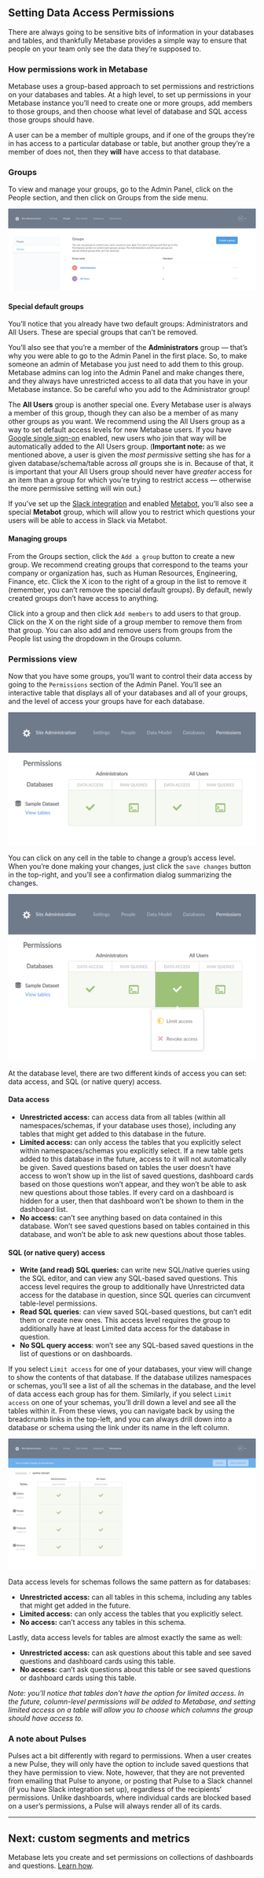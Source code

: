 ## Setting Data Access Permissions

There are always going to be sensitive bits of information in your databases and tables, and thankfully Metabase provides a simple way to ensure that people on your team only see the data they’re supposed to.

### How permissions work in Metabase

Metabase uses a group-based approach to set permissions and restrictions on your databases and tables. At a high level, to set up permissions in your Metabase instance you’ll need to create one or more groups, add members to those groups, and then choose what level of database and SQL access those groups should have.

A user can be a member of multiple groups, and if one of the groups they’re in has access to a particular database or table, but another group they’re a member of does not, then they **will** have access to that database.

### Groups

To view and manage your groups, go to the Admin Panel, click on the People section, and then click on Groups from the side menu.

![Groups](images/groups.png)

#### Special default groups

You’ll notice that you already have two default groups: Administrators and All Users. These are special groups that can’t be removed.

You’ll also see that you’re a member of the **Administrators** group — that’s why you were able to go to the Admin Panel in the first place. So, to make someone an admin of Metabase you just need to add them to this group. Metabase admins can log into the Admin Panel and make changes there, and they always have unrestricted access to all data that you have in your Metabase instance. So be careful who you add to the Administrator group!

The **All Users** group is another special one. Every Metabase user is always a  member of this group, though they can also be a member of as many other groups as you want. We recommend using the All Users group as a way to set default access levels for new Metabase users. If you have [Google single sign-on](10-single-sign-on.md) enabled, new users who join that way will be automatically added to the All Users group. (**Important note:** as we mentioned above, a user is given the *most permissive* setting she has for a given database/schema/table across *all* groups she is in. Because of that, it is important that your All Users group should never have *greater* access for an item than a group for which you're trying to restrict access — otherwise the more permissive setting will win out.)

If you’ve set up the [Slack integration](09-setting-up-slack.md) and enabled [Metabot](../users-guide/11-metabot.md), you’ll also see a special **Metabot** group, which will allow you to restrict which questions your users will be able to access in Slack via Metabot.

#### Managing groups

From the Groups section, click the `Add a group` button to create a new group. We recommend creating groups that correspond to the teams your company or organization has, such as Human Resources, Engineering, Finance, etc. Click the X icon to the right of a group in the list to remove it (remember, you can’t remove the special default groups). By default, newly created groups don’t have access to anything.

Click into a group and then click `Add members` to add users to that group. Click on the X on the right side of a group member to remove them from that group. You can also add and remove users from groups from the People list using the dropdown in the Groups column.

### Permissions view

Now that you have some groups, you’ll want to control their data access by going to the `Permissions` section of the Admin Panel. You’ll see an interactive table that displays all of your databases and all of your groups, and the level of access your groups have for each database.

![Permissions view](images/permissions.png)

You can click on any cell in the table to change a group’s access level. When you’re done making your changes, just click the `save changes` button in the top-right, and you’ll see a confirmation dialog summarizing the changes.

![Changing access level](images/change-access.png)

At the database level, there are two different kinds of access you can set: data access, and SQL (or native query) access.

#### Data access

- **Unrestricted access:** can access data from all tables (within all namespaces/schemas, if your database uses those), including any tables that might get added to this database in the future.
- **Limited access:** can only access the tables that you explicitly select within namespaces/schemas you explicitly select. If a new table gets added to this database in the future, access to it will not automatically be given. Saved questions based on tables the user doesn’t have access to won’t show up in the list of saved questions, dashboard cards based on those questions won’t appear, and they won’t be able to ask new questions about those tables. If every card on a dashboard is hidden for a user, then that dashboard won’t be shown to them in the dashboard list.
- **No access:** can’t see anything based on data contained in this database. Won’t see saved questions based on tables contained in this database, and won’t be able to ask new questions about those tables.

#### SQL (or native query) access

- **Write (and read) SQL queries:** can write new SQL/native queries using the SQL editor, and can view any SQL-based saved questions. This access level requires the group to additionally have Unrestricted data access for the database in question, since SQL queries can circumvent table-level permissions.
- **Read SQL queries**: can view saved SQL-based questions, but can’t edit them or create new ones. This access level requires the group to additionally have at least Limited data access for the database in question.
- **No SQL query access**: won’t see any SQL-based saved questions in the list of questions or on dashboards.

If you select `Limit access` for one of your databases, your view will change to show the contents of that database. If the database utilizes namespaces or schemas, you’ll see a list of all the schemas in the database, and the level of data access each group has for them. Similarly, if you select `Limit access` on one of your schemas, you’ll drill down a level and see all the tables within it. From these views, you can navigate back by using the breadcrumb links in the top-left, and you can always drill down into a database or schema using the link under its name in the left column.

![Table permissions](images/table-permissions.png)

Data access levels for schemas follows the same pattern as for databases:

- **Unrestricted access:** can all tables in this schema, including any tables that might get added in the future.
- **Limited access:** can only access the tables that you explicitly select.
- **No access:** can’t access any tables in this schema.

Lastly, data access levels for tables are almost exactly the same as well:

- **Unrestricted access:** can ask questions about this table and see saved questions and dashboard cards using this table.
- **No access:** can’t ask questions about this table or see saved questions or dashboard cards using this table.

*Note: you’ll notice that tables don’t have the option for limited access. In the future, column-level permissions will be added to Metabase, and setting limited access on a table will allow you to choose which columns the group should have access to.*

### A note about Pulses
Pulses act a bit differently with regard to permissions. When a user creates a new Pulse, they will only have the option to include saved questions that they have permission to view. Note, however, that they are not prevented from emailing that Pulse to anyone, or posting that Pulse to a Slack channel (if you have Slack integration set up), regardless of the recipients’ permissions. Unlike dashboards, where individual cards are blocked based on a user’s permissions, a Pulse will always render all of its cards.

---

## Next: custom segments and metrics
Metabase lets you create and set permissions on collections of dashboards and questions. [Learn how](06-collections.md).
